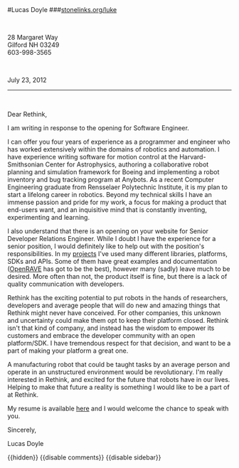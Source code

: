 <br>
<br>

#Lucas Doyle
###[stonelinks.org/luke](http://stonelinks.org/luke/)

<br>

28 Margaret Way <br>
Gilford NH 03249 <br>
603-998-3565 <br>

<br>

July 23, 2012

<hr>

<br>

Dear Rethink,

I am writing in response to the opening for Software Engineer.

I can offer you four years of experience as a programmer and engineer who has worked extensively within the domains of robotics and automation. I have experience writing software for motion control at the Harvard-Smithsonian Center for Astrophysics, authoring a collaborative robot planning and simulation framework for Boeing and implementing a robot inventory and bug tracking program at Anybots. As a recent Computer Engineering graduate from Rensselaer Polytechnic Institute, it is my plan to start a lifelong career in robotics. Beyond my technical skills I have an immense passion and pride for my work, a focus for making a product that end-users want, and an inquisitive mind that is constantly inventing, experimenting and learning.

I also understand that there is an opening on your website for Senior Developer Relations Engineer. While I doubt I have the experience for a senior position, I would definitely like to help out with the position's responsibilities. In my [projects](http://stonelinks.org/projects/index.html) I've used many different libraries, platforms, SDKs and APIs. Some of them have great examples and documentation ([OpenRAVE](http://openrave.org/docs/latest_stable/) has got to be the best), however many (sadly) leave much to be desired. More often than not, the product itself is fine, but there is a lack of quality communication with developers.

Rethink has the exciting potential to put robots in the hands of researchers, developers and average people that will do new and amazing things that Rethink might never have conceived. For other companies, this unknown and uncertainty could make them opt to keep their platform closed. Rethink isn't that kind of company, and instead has the wisdom to empower its customers and embrace the developer community with an open platform/SDK. I have tremendous respect for that decision, and want to be a part of making your platform a great one.

A manufacturing robot that could be taught tasks by an average person and operate in an unstructured environment would be revolutionary. I'm really interested in Rethink, and excited for the future that robots have in our lives. Helping to make that future a reality is something I would like to be a part of at Rethink.

My resume is available [here](http://stonelinks.org/luke/resume.html) and I would welcome the chance to speak with you.

Sincerely,

Lucas Doyle

{{hidden}}
{{disable comments}}
{{disable sidebar}}

